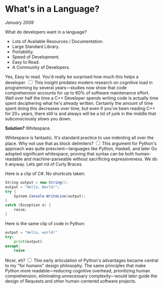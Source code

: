 # What's in a Language?
*January 2009*

What do developers want in a language?

* Lots of Available Resources / Documentation.
* Large Standard Library.
* Portability.
* Speed of Development.
* Easy to Read.
* A Community of Developers.

Yes, Easy to read. You'd really be surprised how much this helps a developer.<label for="sn-cognitive-load" class="margin-toggle sidenote-number"></label>
<input type="checkbox" id="sn-cognitive-load" class="margin-toggle"/>
<span class="sidenote">This insight predates modern research on cognitive load in programming by several years—studies now show that code comprehension accounts for up to 60% of software maintenance effort.</span> Well over half the time a C++ Developer spends writing code is actually time spent deciphering what he's already written. Certainly the amount of time spent doing this decreases over time, but even if you've been reading C++ for 20+ years, there still is and always will be a lot of junk in the middle that subconsciously slows you down.

**Solution?** Whitespace.

Whitespace is fantastic. It's standard practice to use indenting all over the place. Why not use that as block delimiters?<label for="sn-whitespace-syntax" class="margin-toggle sidenote-number"></label>
<input type="checkbox" id="sn-whitespace-syntax" class="margin-toggle"/>
<span class="sidenote">This argument for Python's approach was quite prescient—languages like Python, Haskell, and later Go adopted significant whitespace, proving that syntax can be both human-readable and machine-parseable without sacrificing expressiveness.</span> We do it anyway. Lets get rid of Curly Braces.

Here is a clip of C#. No shortcuts taken:

```csharp
String output = new String();
output = "Hello, World!";
try {
    System.Console.WriteLine(output);
}
catch (Exception e) {
    raise;
}
```

Here is the same clip of code in Python:

```python
output = "Hello, world!"
try:
    print(output)
except:
    raise
```

Nicer, eh?<label for="sn-for-humans-philosophy" class="margin-toggle sidenote-number"></label>
<input type="checkbox" id="sn-for-humans-philosophy" class="margin-toggle"/>
<span class="sidenote">This early articulation of Python's advantages became central to my "for humans" design philosophy. The same principles that make Python more readable—reducing cognitive overhead, prioritizing human comprehension, eliminating unnecessary complexity—would later guide the design of Requests and other human-centered software projects.</span>